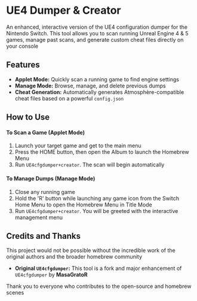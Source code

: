 # UE4 Dumper & Creator

An enhanced, interactive version of the UE4 configuration dumper for the Nintendo Switch. This tool allows you to scan running Unreal Engine 4 & 5 games, manage past scans, and generate custom cheat files directly on your console

## Features

*   **Applet Mode:** Quickly scan a running game to find engine settings
*   **Manage Mode:** Browse, manage, and delete previous dumps
*   **Cheat Generation:** Automatically generates Atmosphère-compatible cheat files based on a powerful `config.json`

## How to Use

#### To Scan a Game (Applet Mode)
1. Launch your target game and get to the main menu
2. Press the HOME button, then open the Album to launch the Homebrew Menu
3. Run `UE4cfgdumper+creator`. The scan will begin automatically

#### To Manage Dumps (Manage Mode)
1. Close any running game
2. Hold the 'R' button while launching any game icon from the Switch Home Menu to open the Homebrew Menu in Title Mode
3. Run `UE4cfgdumper+creator`. You will be greeted with the interactive management menu

## Credits and Thanks

This project would not be possible without the incredible work of the original authors and the broader homebrew community

*   **Original `UE4cfgdumper`:** This tool is a fork and major enhancement of `UE4cfgdumper` by **MasaGratoR**

Thank you to everyone who contributes to the open-source and homebrew scenes
